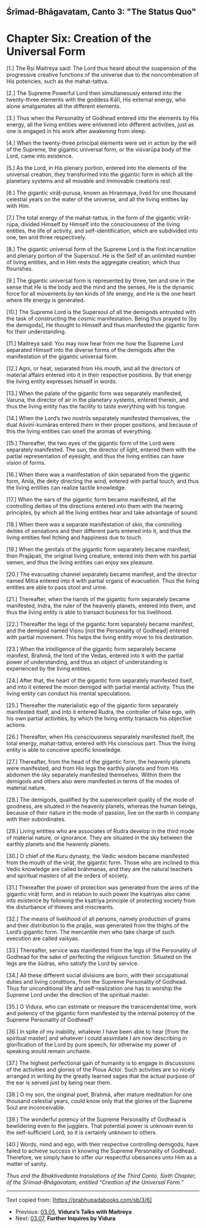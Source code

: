 <!-- zkid:  2021-04-10_1639 -->
## Śrīmad-Bhāgavatam, Canto 3: "The Status Quo" 
# Chapter Six: Creation of the Universal Form


[1.] The Ṛṣi Maitreya said: The Lord thus heard about the suspension of the progressive creative functions of the universe due to the noncombination of His potencies, such as the mahat-tattva.

[2.] The Supreme Powerful Lord then simultaneously entered into the twenty-three elements with the goddess Kālī, His external energy, who alone amalgamates all the different elements.

[3.] Thus when the Personality of Godhead entered into the elements by His energy, all the living entities were enlivened into different activities, just as one is engaged in his work after awakening from sleep.

[4.] When the twenty-three principal elements were set in action by the will of the Supreme, the gigantic universal form, or the viśvarūpa body of the Lord, came into existence.

[5.] As the Lord, in His plenary portion, entered into the elements of the universal creation, they transformed into the gigantic form in which all the planetary systems and all movable and immovable creations rest.

[6.] The gigantic virāṭ-puruṣa, known as Hiraṇmaya, lived for one thousand celestial years on the water of the universe, and all the living entities lay with Him.

[7.] The total energy of the mahat-tattva, in the form of the gigantic virāṭ-rūpa, divided Himself by Himself into the consciousness of the living entities, the life of activity, and self-identification, which are subdivided into one, ten and three respectively.

[8.] The gigantic universal form of the Supreme Lord is the first incarnation and plenary portion of the Supersoul. He is the Self of an unlimited number of living entities, and in Him rests the aggregate creation, which thus flourishes.

[9.] The gigantic universal form is represented by three, ten and one in the sense that He is the body and the mind and the senses, He is the dynamic force for all movements by ten kinds of life energy, and He is the one heart where life energy is generated.

[10.] The Supreme Lord is the Supersoul of all the demigods entrusted with the task of constructing the cosmic manifestation. Being thus prayed to [by the demigods], He thought to Himself and thus manifested the gigantic form for their understanding.

[11.] Maitreya said: You may now hear from me how the Supreme Lord separated Himself into the diverse forms of the demigods after the manifestation of the gigantic universal form.

[12.] Agni, or heat, separated from His mouth, and all the directors of material affairs entered into it in their respective positions. By that energy the living entity expresses himself in words.

[13.] When the palate of the gigantic form was separately manifested, Varuṇa, the director of air in the planetary systems, entered therein, and thus the living entity has the facility to taste everything with his tongue.

[14.] When the Lord’s two nostrils separately manifested themselves, the dual Aśvinī-kumāras entered them in their proper positions, and because of this the living entities can smell the aromas of everything.

[15.] Thereafter, the two eyes of the gigantic form of the Lord were separately manifested. The sun, the director of light, entered them with the partial representation of eyesight, and thus the living entities can have vision of forms.

[16.] When there was a manifestation of skin separated from the gigantic form, Anila, the deity directing the wind, entered with partial touch, and thus the living entities can realize tactile knowledge.

[17.] When the ears of the gigantic form became manifested, all the controlling deities of the directions entered into them with the hearing principles, by which all the living entities hear and take advantage of sound.

[18.] When there was a separate manifestation of skin, the controlling deities of sensations and their different parts entered into it, and thus the living entities feel itching and happiness due to touch.

[19.] When the genitals of the gigantic form separately became manifest, then Prajāpati, the original living creature, entered into them with his partial semen, and thus the living entities can enjoy sex pleasure.

[20.] The evacuating channel separately became manifest, and the director named Mitra entered into it with partial organs of evacuation. Thus the living entities are able to pass stool and urine.

[21.] Thereafter, when the hands of the gigantic form separately became manifested, Indra, the ruler of the heavenly planets, entered into them, and thus the living entity is able to transact business for his livelihood.

[22.] Thereafter the legs of the gigantic form separately became manifest, and the demigod named Viṣṇu [not the Personality of Godhead] entered with partial movement. This helps the living entity move to his destination.

[23.] When the intelligence of the gigantic form separately became manifest, Brahmā, the lord of the Vedas, entered into it with the partial power of understanding, and thus an object of understanding is experienced by the living entities.

[24.] After that, the heart of the gigantic form separately manifested itself, and into it entered the moon demigod with partial mental activity. Thus the living entity can conduct his mental speculations.

[25.] Thereafter the materialistic ego of the gigantic form separately manifested itself, and into it entered Rudra, the controller of false ego, with his own partial activities, by which the living entity transacts his objective actions.

[26.] Thereafter, when His consciousness separately manifested itself, the total energy, mahat-tattva, entered with His conscious part. Thus the living entity is able to conceive specific knowledge.

[27.] Thereafter, from the head of the gigantic form, the heavenly planets were manifested, and from His legs the earthly planets and from His abdomen the sky separately manifested themselves. Within them the demigods and others also were manifested in terms of the modes of material nature.

[28.] The demigods, qualified by the superexcellent quality of the mode of goodness, are situated in the heavenly planets, whereas the human beings, because of their nature in the mode of passion, live on the earth in company with their subordinates.

[29.] Living entities who are associates of Rudra develop in the third mode of material nature, or ignorance. They are situated in the sky between the earthly planets and the heavenly planets.

[30.] O chief of the Kuru dynasty, the Vedic wisdom became manifested from the mouth of the virāṭ, the gigantic form. Those who are inclined to this Vedic knowledge are called brāhmaṇas, and they are the natural teachers and spiritual masters of all the orders of society.

[31.] Thereafter the power of protection was generated from the arms of the gigantic virāṭ form, and in relation to such power the kṣatriyas also came into existence by following the kṣatriya principle of protecting society from the disturbance of thieves and miscreants.

[32.] The means of livelihood of all persons, namely production of grains and their distribution to the prajās, was generated from the thighs of the Lord’s gigantic form. The mercantile men who take charge of such execution are called vaiśyas.

[33.] Thereafter, service was manifested from the legs of the Personality of Godhead for the sake of perfecting the religious function. Situated on the legs are the śūdras, who satisfy the Lord by service.

[34.] All these different social divisions are born, with their occupational duties and living conditions, from the Supreme Personality of Godhead. Thus for unconditional life and self-realization one has to worship the Supreme Lord under the direction of the spiritual master.

[35.] O Vidura, who can estimate or measure the transcendental time, work and potency of the gigantic form manifested by the internal potency of the Supreme Personality of Godhead?

[36.] In spite of my inability, whatever I have been able to hear [from the spiritual master] and whatever I could assimilate I am now describing in glorification of the Lord by pure speech, for otherwise my power of speaking would remain unchaste.

[37.] The highest perfectional gain of humanity is to engage in discussions of the activities and glories of the Pious Actor. Such activities are so nicely arranged in writing by the greatly learned sages that the actual purpose of the ear is served just by being near them.

[38.] O my son, the original poet, Brahmā, after mature meditation for one thousand celestial years, could know only that the glories of the Supreme Soul are inconceivable.

[39.] The wonderful potency of the Supreme Personality of Godhead is bewildering even to the jugglers. That potential power is unknown even to the self-sufficient Lord, so it is certainly unknown to others.

[40.] Words, mind and ego, with their respective controlling demigods, have failed to achieve success in knowing the Supreme Personality of Godhead. Therefore, we simply have to offer our respectful obeisances unto Him as a matter of sanity.

_Thus end the Bhaktivedanta translations of the Third Canto, Sixth Chapter, of the Śrīmad-Bhāgavatam, entitled “Creation of the Universal Form.”_

---

Text copied from: [https://prabhupadabooks.com/sb/3/6]

- Previous: [03.05](03.05-t.html), **Vidura’s Talks with Maitreya**
- Next: [03.07](03.07-t.html), **Further Inquires by Vidura**
<!--stackedit_data:
eyJoaXN0b3J5IjpbLTE5OTcwMTkxNCwyNTc2NjIzNTZdfQ==
-->